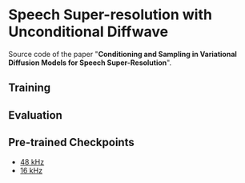 # Speech Super-resolution with Unconditional Diffwave

Source code of the paper "**Conditioning and Sampling in Variational Diffusion Models for Speech Super-Resolution**".


## Training

## Evaluation

## Pre-trained Checkpoints

* [48 kHz](ckpt/vctk_48k_udm/saved/training_checkpoint_500000.pt)
* [16 kHz](ckpt/vctk_16k_udm/saved/training_checkpoint_500000.pt)
